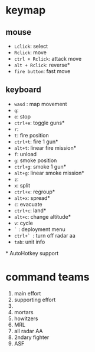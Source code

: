 # keymap
## mouse
* `Lclick`: select
* `Rclick`: move
* `ctrl + Rclick`: attack move
* `alt + Rclick`: reverse*
* `fire button`: fast move

## keyboard
* `wasd` : map movement
* `q`: 
* `e`: stop
* `ctrl+e`: toggle guns*
* `r`: 
* `t`: fire position
* `ctrl+t`: fire 1 gun*
* `alt+t`: linear fire mission*
* `f`: unload
* `g`: smoke position
* `ctrl+g`: smoke 1 gun*
* `alt+g`: linear smoke mission*
* `z`: 
* `x`: split
* `ctrl+x`: regroup*
* `alt+x`: spread*
* `c`: evacuate
* `ctrl+c`: land*
* `alt+c`: change altitude*
* `v`: cycle 
* `` ` `` : deployment menu
* ``ctrl+` ``: turn off radar aa
* `tab`: unit info

\* AutoHotkey support

# command teams
1. main effort
2. supporting effort
3. 
4. mortars
5. howitzers
6. MRL
7. all radar AA
9. 2ndary fighter
0. ASF